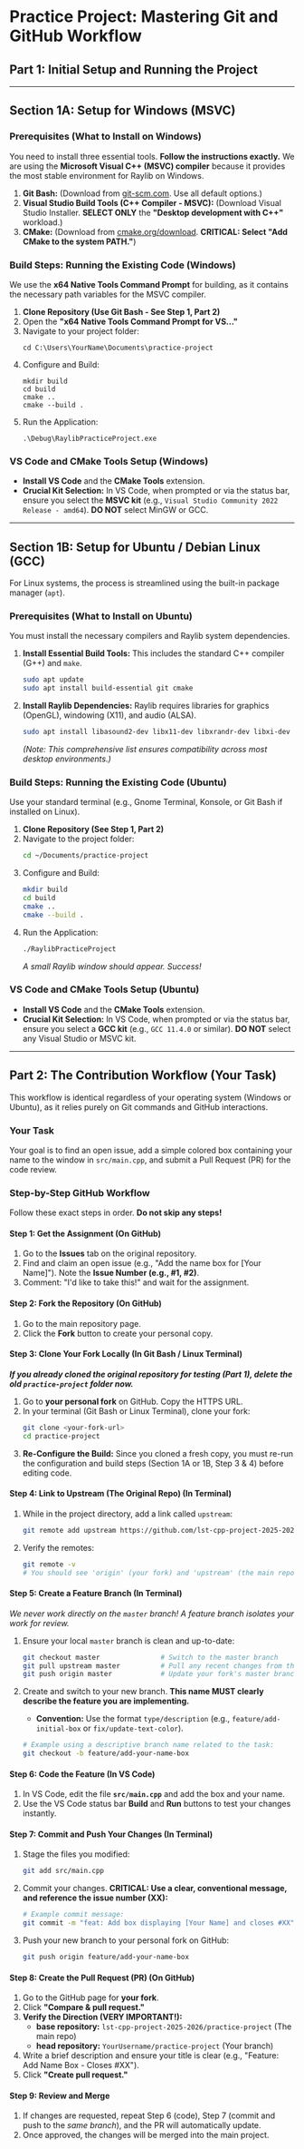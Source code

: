 # Practice Project: Mastering Git and GitHub Workflow

## Part 1: Initial Setup and Running the Project

---

## Section 1A: Setup for Windows (MSVC)

### Prerequisites (What to Install on Windows)

You need to install three essential tools. **Follow the instructions exactly.** We are using the **Microsoft Visual C++ (MSVC) compiler** because it provides the most stable environment for Raylib on Windows.

1.  **Git Bash:** (Download from [git-scm.com](https://git-scm.com/download/win). Use all default options.)
2.  **Visual Studio Build Tools (C++ Compiler - MSVC):** (Download Visual Studio Installer. **SELECT ONLY** the **"Desktop development with C++"** workload.)
3.  **CMake:** (Download from [cmake.org/download](https://cmake.org/download/). **CRITICAL: Select "Add CMake to the system PATH."**)

### Build Steps: Running the Existing Code (Windows)

We use the **x64 Native Tools Command Prompt** for building, as it contains the necessary path variables for the MSVC compiler.

1.  **Clone Repository (Use Git Bash - See Step 1, Part 2)**
2.  Open the **"x64 Native Tools Command Prompt for VS..."**
3.  Navigate to your project folder:
    ```batch
    cd C:\Users\YourName\Documents\practice-project 
    ```
4.  Configure and Build:
    ```batch
    mkdir build
    cd build
    cmake .. 
    cmake --build .
    ```
5.  Run the Application:
    ```batch
    .\Debug\RaylibPracticeProject.exe 
    ```

### VS Code and CMake Tools Setup (Windows)

*   **Install VS Code** and the **CMake Tools** extension.
*   **Crucial Kit Selection:** In VS Code, when prompted or via the status bar, ensure you select the **MSVC kit** (e.g., `Visual Studio Community 2022 Release - amd64`). **DO NOT** select MinGW or GCC.

---

## Section 1B: Setup for Ubuntu / Debian Linux (GCC)

For Linux systems, the process is streamlined using the built-in package manager (`apt`).

### Prerequisites (What to Install on Ubuntu)

You must install the necessary compilers and Raylib system dependencies.

1.  **Install Essential Build Tools:** This includes the standard C++ compiler (G++) and `make`.
    ```bash
    sudo apt update
    sudo apt install build-essential git cmake
    ```

2.  **Install Raylib Dependencies:** Raylib requires libraries for graphics (OpenGL), windowing (X11), and audio (ALSA).
    ```bash
    sudo apt install libasound2-dev libx11-dev libxrandr-dev libxi-dev libgl1-mesa-dev libglu1-mesa-dev libxcursor-dev libxinerama-dev libwayland-dev libxkbcommon-dev
    ```
    *(Note: This comprehensive list ensures compatibility across most desktop environments.)*

### Build Steps: Running the Existing Code (Ubuntu)

Use your standard terminal (e.g., Gnome Terminal, Konsole, or Git Bash if installed on Linux).

1.  **Clone Repository (See Step 1, Part 2)**
2.  Navigate to the project folder:
    ```bash
    cd ~/Documents/practice-project 
    ```
3.  Configure and Build:
    ```bash
    mkdir build
    cd build
    cmake .. 
    cmake --build .
    ```
4.  Run the Application:
    ```bash
    ./RaylibPracticeProject
    ```
    *A small Raylib window should appear. Success!*

### VS Code and CMake Tools Setup (Ubuntu)

*   **Install VS Code** and the **CMake Tools** extension.
*   **Crucial Kit Selection:** In VS Code, when prompted or via the status bar, ensure you select a **GCC kit** (e.g., `GCC 11.4.0` or similar). **DO NOT** select any Visual Studio or MSVC kit.

---

## Part 2: The Contribution Workflow (Your Task)

This workflow is identical regardless of your operating system (Windows or Ubuntu), as it relies purely on Git commands and GitHub interactions.

### Your Task

Your goal is to find an open issue, add a simple colored box containing your name to the window in `src/main.cpp`, and submit a Pull Request (PR) for the code review.

### Step-by-Step GitHub Workflow

Follow these exact steps in order. **Do not skip any steps!**

#### **Step 1: Get the Assignment (On GitHub)**

1.  Go to the **Issues** tab on the original repository.
2.  Find and claim an open issue (e.g., "Add the name box for [Your Name]"). Note the **Issue Number (e.g., #1, #2)**.
3.  Comment: "I'd like to take this!" and wait for the assignment.

#### **Step 2: Fork the Repository (On GitHub)**

1.  Go to the main repository page.
2.  Click the **Fork** button to create your personal copy.

#### **Step 3: Clone Your Fork Locally (In Git Bash / Linux Terminal)**

***If you already cloned the original repository for testing (Part 1), delete the old `practice-project` folder now.***

1.  Go to **your personal fork** on GitHub. Copy the HTTPS URL.
2.  In your terminal (Git Bash or Linux Terminal), clone your fork:
    ```bash
    git clone <your-fork-url>
    cd practice-project
    ```
3.  **Re-Configure the Build:** Since you cloned a fresh copy, you must re-run the configuration and build steps (Section 1A or 1B, Step 3 & 4) before editing code.

#### **Step 4: Link to Upstream (The Original Repo) (In Terminal)**

1.  While in the project directory, add a link called `upstream`:
    ```bash
    git remote add upstream https://github.com/lst-cpp-project-2025-2026/practice-project.git
    ```
2.  Verify the remotes:
    ```bash
    git remote -v
    # You should see 'origin' (your fork) and 'upstream' (the main repo)
    ```

#### **Step 5: Create a Feature Branch (In Terminal)**

*We never work directly on the `master` branch! A feature branch isolates your work for review.*

1.  Ensure your local `master` branch is clean and up-to-date:
    ```bash
    git checkout master               # Switch to the master branch
    git pull upstream master          # Pull any recent changes from the original repo
    git push origin master            # Update your fork's master branch
    ```
2.  Create and switch to your new branch. **This name MUST clearly describe the feature you are implementing.**
    
    *   **Convention:** Use the format `type/description` (e.g., `feature/add-initial-box` or `fix/update-text-color`).
    
    ```bash
    # Example using a descriptive branch name related to the task:
    git checkout -b feature/add-your-name-box 
    ```

#### **Step 6: Code the Feature (In VS Code)**

1.  In VS Code, edit the file **`src/main.cpp`** and add the box and your name.
2.  Use the VS Code status bar **Build** and **Run** buttons to test your changes instantly.

#### **Step 7: Commit and Push Your Changes (In Terminal)**

1.  Stage the files you modified:
    ```bash
    git add src/main.cpp 
    ```
2.  Commit your changes. **CRITICAL: Use a clear, conventional message, and reference the issue number (XX):**
    ```bash
    # Example commit message:
    git commit -m "feat: Add box displaying [Your Name] and closes #XX" 
    ```
3.  Push your new branch to your personal fork on GitHub:
    ```bash
    git push origin feature/add-your-name-box
    ```

#### **Step 8: Create the Pull Request (PR) (On GitHub)**

1.  Go to the GitHub page for **your fork**.
2.  Click **"Compare & pull request."**
3.  **Verify the Direction (VERY IMPORTANT!):**
    *   **base repository:** `lst-cpp-project-2025-2026/practice-project` (The main repo)
    *   **head repository:** `YourUsername/practice-project` (Your branch)
4.  Write a brief description and ensure your title is clear (e.g., "Feature: Add Name Box - Closes #XX").
5.  Click **"Create pull request."**

#### **Step 9: Review and Merge**

1.  If changes are requested, repeat Step 6 (code), Step 7 (commit and push to the *same branch*), and the PR will automatically update.
2.  Once approved, the changes will be merged into the main project.
